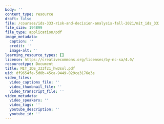 ```yaml
---
body: ''
content_type: resource
draft: false
file: /courses/ids-333-risk-and-decision-analysis-fall-2021/mit_ids_333f21_hw3sol.pdf
file_size: 194899
file_type: application/pdf
image_metadata:
  caption: ''
  credit: ''
  image-alt: ''
learning_resource_types: []
license: https://creativecommons.org/licenses/by-nc-sa/4.0/
resourcetype: Document
title: MIT_IDS_333f21_hw3sol.pdf
uid: df9654fe-5d0b-45ca-9449-029ce3176e3e
video_files:
  video_captions_file: ''
  video_thumbnail_file: ''
  video_transcript_file: ''
video_metadata:
  video_speakers: ''
  video_tags: ''
  youtube_description: ''
  youtube_id: ''
---
```

